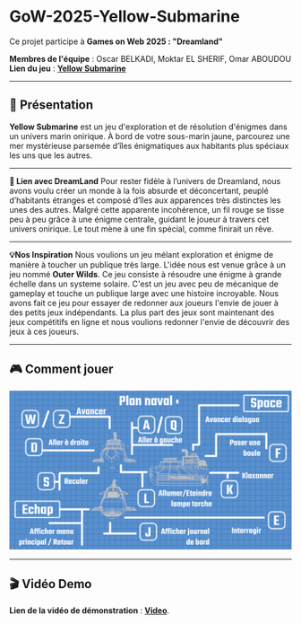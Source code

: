 # GoW-2025-Yellow-Submarine
Ce projet participe à **Games on Web 2025 : "Dreamland"**

**Membres de l'équipe** : Oscar BELKADI, Moktar EL SHERIF, Omar ABOUDOU  
**Lien du jeu** : **[Yellow Submarine ](https://moktarels.github.io/YellowSubmarine/)**

---

## 📖 Présentation
**Yellow Submarine** est un jeu d'exploration et de résolution d'énigmes dans un univers marin onirique. 
À bord de votre sous-marin jaune, parcourez une mer mystérieuse parsemée d’îles énigmatiques aux habitants plus spéciaux les uns que les autres.

---
**🛞 Lien avec DreamLand**
Pour rester fidèle à l’univers de Dreamland, nous avons voulu créer un monde à la fois absurde et déconcertant, peuplé d’habitants étranges et composé d’îles aux apparences très distinctes les unes des autres. 
Malgré cette apparente incohérence, un fil rouge se tisse peu à peu grâce à une énigme centrale, guidant le joueur à travers cet univers onirique. Le tout mène à une fin spécial, comme finirait un rêve.

---
**💡Nos Inspiration** 
Nous voulions un jeu mélant exploration et énigme de manière à toucher un publique très large.
L'idée nous est venue grâce à un jeu nommé **Outer Wilds**. Ce jeu consiste à résoudre une énigme à grande échelle dans un systeme solaire.
C'est un jeu avec peu de mécanique de gameplay et touche un publique large avec une histoire incroyable. Nous avons fait ce jeu pour essayer de redonner aux joueurs
l'envie de jouer à des petits jeux indépendants. La plus part des jeux sont maintenant des jeux compétitifs en ligne et nous voulions redonner l'envie de découvrir des jeux à ces joueurs.


---
## 🎮 Comment jouer

![how-to-play.png](yellow_submarine/public/ui/how-to-play.png)

---
## 🎬 Vidéo Demo
**Lien de la vidéo de démonstration** : **[Video](https://www.youtube.com/watch?v=wBYCATtGSws)**.


